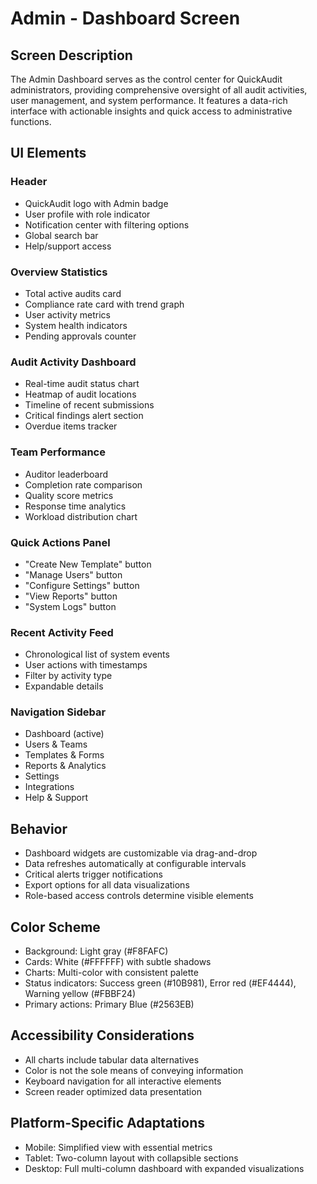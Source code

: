 # Admin - Dashboard Screen

## Screen Description
The Admin Dashboard serves as the control center for QuickAudit administrators, providing comprehensive oversight of all audit activities, user management, and system performance. It features a data-rich interface with actionable insights and quick access to administrative functions.

## UI Elements

### Header
- QuickAudit logo with Admin badge
- User profile with role indicator
- Notification center with filtering options
- Global search bar
- Help/support access

### Overview Statistics
- Total active audits card
- Compliance rate card with trend graph
- User activity metrics
- System health indicators
- Pending approvals counter

### Audit Activity Dashboard
- Real-time audit status chart
- Heatmap of audit locations
- Timeline of recent submissions
- Critical findings alert section
- Overdue items tracker

### Team Performance
- Auditor leaderboard
- Completion rate comparison
- Quality score metrics
- Response time analytics
- Workload distribution chart

### Quick Actions Panel
- "Create New Template" button
- "Manage Users" button
- "Configure Settings" button
- "View Reports" button
- "System Logs" button

### Recent Activity Feed
- Chronological list of system events
- User actions with timestamps
- Filter by activity type
- Expandable details

### Navigation Sidebar
- Dashboard (active)
- Users & Teams
- Templates & Forms
- Reports & Analytics
- Settings
- Integrations
- Help & Support

## Behavior
- Dashboard widgets are customizable via drag-and-drop
- Data refreshes automatically at configurable intervals
- Critical alerts trigger notifications
- Export options for all data visualizations
- Role-based access controls determine visible elements

## Color Scheme
- Background: Light gray (#F8FAFC)
- Cards: White (#FFFFFF) with subtle shadows
- Charts: Multi-color with consistent palette
- Status indicators: Success green (#10B981), Error red (#EF4444), Warning yellow (#FBBF24)
- Primary actions: Primary Blue (#2563EB)

## Accessibility Considerations
- All charts include tabular data alternatives
- Color is not the sole means of conveying information
- Keyboard navigation for all interactive elements
- Screen reader optimized data presentation

## Platform-Specific Adaptations
- Mobile: Simplified view with essential metrics
- Tablet: Two-column layout with collapsible sections
- Desktop: Full multi-column dashboard with expanded visualizations
